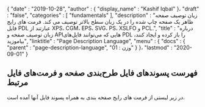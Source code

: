 {
  "date" : "2019-10-28",
  "author" : {
    "display_name" : "Kashif Iqbal"
}،
  "draft" : "false",
  "categories" : [ "fundamentals" ],
  "description" : "زبان توصیف صفحه ظاهر یک صفحه چاپ شده را در یک زبان سطح بالاتر توصیف می کند. فرمت های رایج فایل PDL عبارتند از XPS، CGM، EPS، SVG، PS، XSLFO و PCL.",
  "title" : "درباره زبان توصیف صفحه و APIهایی که می‌توانند فایل‌های PDL را باز کرده و ایجاد کنند، بیاموزید",
  "linktitle" : "Page Description Language",
  "menu" : {
    "docs" : {
      "parent" : "page-description-language",
"وزن : 01"
}
}،
  "lastmod" : "2020-09-01"
}

## فهرست پسوندهای فایل طرح‌بندی صفحه و فرمت‌های فایل مرتبط
در زیر لیستی از فرمت های رایج صفحه بندی به همراه پسوند فایل آنها آمده است.

